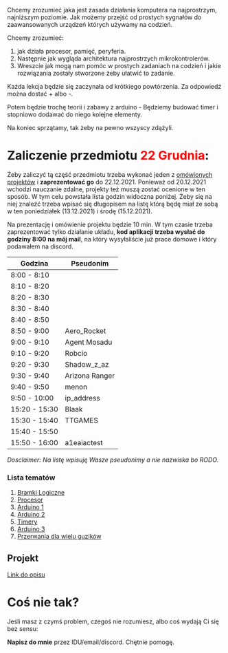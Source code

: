 Chcemy zrozumieć jaka jest zasada działania komputera na najprostrzym, najniższym
poziomie. Jak możemy przejść od prostych sygnałów do zaawansowanych urządzeń których
używamy na codzień.



Chcemy zrozumieć:

1. jak działa procesor, pamięć, peryferia.
2. Następnie jak wygląda architektura najprostrzych mikrokontrolerów.
3. Wreszcie jak mogą nam pomóc w prostych zadaniach na codzień i jakie rozwiązania
   zostały stworzone żeby ułatwić to zadanie.

Każda lekcja będzie się zaczynała od krótkiego powtórzenia. Za odpowiedź można dostać +
albo -.

Potem będzie trochę teorii i zabawy z arduino - Będziemy budować timer i stopniowo
dodawać do niego kolejne elementy.

Na koniec sprzątamy, tak żeby na pewno wszyscy zdążyli.

# Zaliczenie przedmiotu <span style="color:red">22 Grudnia</span>:
Żeby zaliczyć tą część przedmiotu trzeba wykonać jeden z [omówionych projektów](/projekt.md) i **zaprezentować go** do 22.12.2021. Ponieważ od 20.12.2021 wchodzi nauczanie zdalne, projekty też muszą zostać ocenione w ten sposób. W tym celu powstała lista godzin widoczna poniżej. Żeby się na niej znaleźć trzeba wpisać się długopisem na listę którą będę miał ze sobą w ten poniedziałek (13.12.2021) i środę (15.12.2021).

Na prezentację i omówienie projektu będzie 10 min. W tym czasie trzeba zaprezentować tylko działanie układu, **kod aplikacji trzeba wysłać do godziny 8:00 na mój mail**, na który wysyłaliście już prace domowe i który podawałem na discord.

| Godzina       | Pseudonim      |
| ------------- | -------------- |
| 8:00 - 8:10   |                |
| 8:10 - 8:20   |                |
| 8:20 - 8:30   |                |
| 8:30 - 8:40   |                |
| 8:40 - 8:50   |                |
| 8:50 - 9:00   | Aero_Rocket    |
| 9:00 - 9:10   | Agent Mosadu   |
| 9:10 - 9:20   | Robcio         |
| 9:20 - 9:30   | Shadow_z_az    |
| 9:30 - 9:40   | Arizona Ranger |
| 9:40 - 9:50   | menon          |
| 9:50 - 10:00  | ip_address     |
| 15:20 - 15:30 | Blaak          |
| 15:30 - 15:40 | TTGAMES        |
| 15:40 - 15:50 |                |
| 15:50 - 16:00 | a1eaiactest    |

*Dosclaimer: Na listę wpisuję Wasze pseudonimy a nie nazwiska bo RODO.*

### Lista tematów

1. [Bramki Logiczne](/temat1.md)
2. [Procesor](/temat2.md)
3. [Arduino 1](/temat3.md)
4. [Arduino 2](/temat4.md)
5. [Timery](/temat5.md)
6. [Arduino 3](/temat6.md)
6. [Przerwania dla wielu guzików](/interrupts.md)

## Projekt
[Link do opisu](/projekt.md)

# Coś nie tak?
Jeśli masz z czymś problem, czegoś nie rozumiesz, albo coś wydają Ci się bez sensu:

**Napisz do mnie** przez IDU/email/discord. Chętnie pomogę.